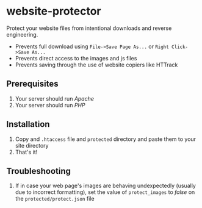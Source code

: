 # website-protector
Protect your website files from intentional downloads and reverse engineering.
* Prevents full download using `File->Save Page As...` or `Right Click->Save As...`
* Prevents direct access to the images and js files
* Prevents saving through the use of website copiers like HTTrack

## Prerequisites
1. Your server should run *Apache*
2. Your server should run *PHP*

## Installation
1. Copy and `.htaccess` file and `protected` directory and paste them to your site directory
2. That's it!

## Troubleshooting
1. If in case your web page's images are behaving undexpectedly (usually due to incorrect formatting), set the value of `protect_images` to *false* on the `protected/protect.json` file
